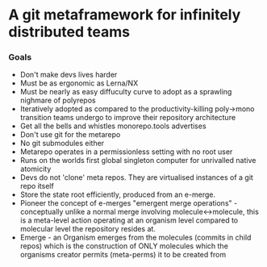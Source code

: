 # A git metaframework for infinitely distributed teams

### Goals

- Don't make devs lives harder
- Must be as ergonomic as Lerna/NX
- Must be nearly as easy diffuculty curve to adopt as a sprawling nighmare of polyrepos 
- Iteratively adopted as compared to the productivity-killing poly->mono transition teams undergo to improve their repository architecture 
- Get all the bells and whistles monorepo.tools advertises
- Don't use git for the metarepo
- No git submodules either
- Metarepo operates in a permissionless setting with no root user
- Runs on the worlds first global singleton computer for unrivalled native atomicity
- Devs do not 'clone' meta repos. They are virtualised instances of a git repo itself
- Store the state root efficiently, produced from an e-merge.
- Pioneer the concept of e-merges "emergent merge operations" - conceptually unlike a normal merge involving molecule<->molecule, this is a meta-level action operating at an organism level compared to molecular level the repository resides at.
- Emerge - an Organism emerges from the molecules (commits in child repos) which is the construction of ONLY molecules which the organisms creator permits (meta-perms) it to be created from 
